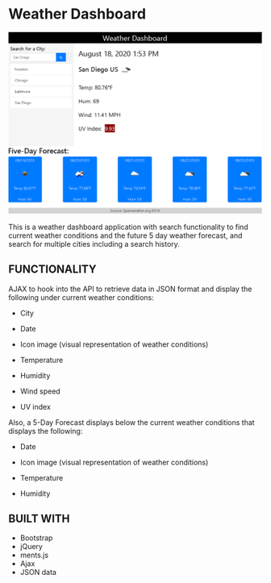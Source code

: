 # Weather Dashboard
![APP DEMO](/Assets/wea_dash_two.png)

This is a weather dashboard application with search functionality to find current weather conditions and the future 5 day weather forecast, and search for multiple cities including a search history.



## FUNCTIONALITY

 AJAX to hook into the API to retrieve data in JSON format and display the following under current weather conditions:

* City

* Date

* Icon image (visual representation of weather conditions)

* Temperature

* Humidity

* Wind speed

* UV index

Also, a 5-Day Forecast displays below the current weather conditions that displays the following:

* Date

* Icon image (visual representation of weather conditions)

* Temperature

* Humidity

## BUILT WITH

* Bootstrap
* jQuery
* ments.js
* Ajax
* JSON data
